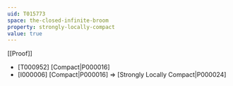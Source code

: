 ```yaml
---
uid: T015773
space: the-closed-infinite-broom
property: strongly-locally-compact
value: true
---
```

[[Proof]]

* [T000952] [Compact|P000016]
* [I000006] [Compact|P000016] => [Strongly Locally Compact|P000024]

